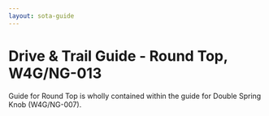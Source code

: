 ```yaml
---
layout: sota-guide
---
```

# Drive & Trail Guide - Round Top, W4G/NG-013

Guide for Round Top is wholly contained within the guide for Double Spring Knob (W4G/NG-007).
